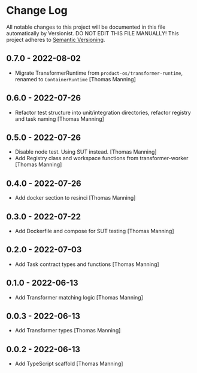 # Change Log

All notable changes to this project will be documented in this file
automatically by Versionist. DO NOT EDIT THIS FILE MANUALLY!
This project adheres to [Semantic Versioning](http://semver.org/).

## 0.7.0 - 2022-08-02

* Migrate TransformerRuntime from `product-os/transformer-runtime`, renamed to `ContainerRuntime` [Thomas Manning]

## 0.6.0 - 2022-07-26

* Refactor test structure into unit/integration directories, refactor registry and task naming [Thomas Manning]

## 0.5.0 - 2022-07-26

* Disable node test. Using SUT instead. [Thomas Manning]
* Add Registry class and workspace functions from transformer-worker [Thomas Manning]

## 0.4.0 - 2022-07-26

* Add docker section to resinci [Thomas Manning]

## 0.3.0 - 2022-07-22

* Add Dockerfile and compose for SUT testing [Thomas Manning]

## 0.2.0 - 2022-07-03

* Add Task contract types and functions [Thomas Manning]

## 0.1.0 - 2022-06-13

* Add Transformer matching logic [Thomas Manning]

## 0.0.3 - 2022-06-13

* Add Transformer types [Thomas Manning]

## 0.0.2 - 2022-06-13

* Add TypeScript scaffold [Thomas Manning]
